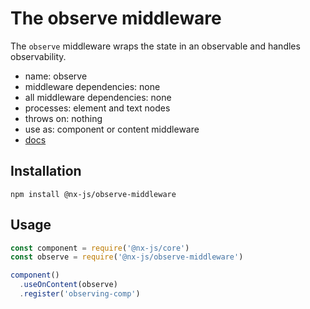 # The observe middleware

The `observe` middleware wraps the state in an observable and handles observability.

- name: observe
- middleware dependencies: none
- all middleware dependencies: none
- processes: element and text nodes
- throws on: nothing
- use as: component or content middleware
- [docs](http://nx-framework.com/docs/middlewares/observe)

## Installation

`npm install @nx-js/observe-middleware`

## Usage

```js
const component = require('@nx-js/core')
const observe = require('@nx-js/observe-middleware')

component()
  .useOnContent(observe)
  .register('observing-comp')
```
